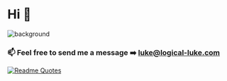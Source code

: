 # Hi 👋

![background](https://user-images.githubusercontent.com/12988946/111710837-c50f3e00-884a-11eb-9332-0292124e7792.png)

### 📫 Feel free to send me a message ➡️ luke@logical-luke.com

[![Readme Quotes](https://quotes-github-readme.vercel.app/api?type=horizontal)](https://github.com/piyushsuthar/github-readme-quotes)
